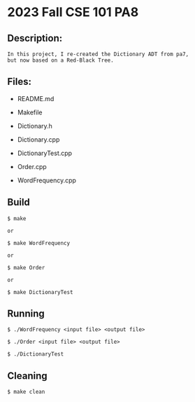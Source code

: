# 2023 Fall CSE 101 PA8     


## Description:          
    
    In this project, I re-created the Dictionary ADT from pa7, 
    but now based on a Red-Black Tree.

## Files:    
* README.md    
- Makefile 
* Dictionary.h    
- Dictionary.cpp
* DictionaryTest.cpp 
- Order.cpp 
* WordFrequency.cpp   
   
   
## Build    
    
    $ make     
    
    or
    
    $ make WordFrequency     
    
    or
    
    $ make Order     
    
    or
    
    $ make DictionaryTest     
    
   
## Running   
            
    $ ./WordFrequency <input file> <output file>        
    
    $ ./Order <input file> <output file>        
    
    $ ./DictionaryTest                        
       

## Cleaning    
    
    $ make clean    
    
